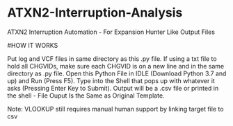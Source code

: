 # ATXN2-Interruption-Analysis
ATXN2 Interruption Automation - For Expansion Hunter Like Output Files

#HOW IT WORKS

Put log and VCF files in same directory as this .py file. If using a txt file to hold all CHGVIDs, make sure each CHGVID is on a new line and in the same directory as .py file. Open this Python File in IDLE (Download Python 3.7 and up) and Run (Press F5). Type into the Shell that pops up with whatever it asks (Pressing Enter Key to Submit). Output will be a .csv file or printed in the shell - File Ouput Is the Same as Original Template.

Note:
VLOOKUP still requires manual human support by linking target file to csv
